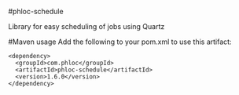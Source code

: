 #phloc-schedule

Library for easy scheduling of jobs using Quartz  

#Maven usage
Add the following to your pom.xml to use this artifact:
```
<dependency>
  <groupId>com.phloc</groupId>
  <artifactId>phloc-schedule</artifactId>
  <version>1.6.0</version>
</dependency>
```
